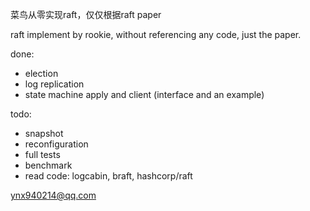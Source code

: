 菜鸟从零实现raft，仅仅根据raft paper

raft implement by rookie, without referencing any code, just the paper.


done:
- election
- log replication
- state machine apply and client (interface and an example)

todo:
- snapshot
- reconfiguration
- full tests
- benchmark
- read code: logcabin, braft, hashcorp/raft


ynx940214@qq.com